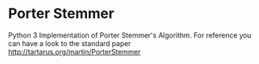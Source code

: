 # Porter Stemmer
Python 3 Implementation of Porter Stemmer's Algorithm.
For reference you can have a look to the standard paper  http://tartarus.org/martin/PorterStemmer
